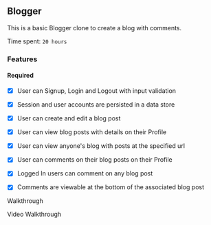 ## Blogger

This is a basic Blogger clone to create a blog with comments.

Time spent: `20 hours`

### Features

#### Required

- [X] User can Signup, Login and Logout with input validation
- [X] Session and user accounts are persisted in a data store
- [X] User can create and edit a blog post
- [X] User can view blog posts with details on their Profile
- [X] User can view anyone's blog with posts at the specified url
- [X] User can comments on their blog posts on their Profile
- [X] Logged In users can comment on any blog post
- [X] Comments are viewable at the bottom of the associated blog post


Walkthrough

Video Walkthrough


